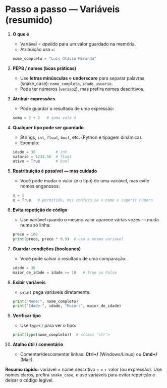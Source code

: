 # Passo a passo — Variáveis (resumido)

1. **O que é**

   * Variável = *apelido* para um valor guardado na memória.
   * Atribuição usa `=`:

   ```python
   nome_completo = "Luís Otávio Miranda"
   ```

2. **PEP8 / nomes (boas práticas)**

   * Use **letras minúsculas** e **underscore** para separar palavras (snake\_case): `nome_completo`, `idade_usuario`.
   * Pode ter números (`versao2`), mas prefira nomes descritivos.

3. **Atribuir expressões**

   * Pode guardar o resultado de uma expressão:

   ```python
   soma = 2 + 2   # soma vale 4
   ```

4. **Qualquer tipo pode ser guardado**

   * Strings, `int`, `float`, `bool`, etc. (Python é tipagem dinâmica).
   * Exemplo:

   ```python
   idade = 30         # int
   salario = 1234.56  # float
   ativo = True       # bool
   ```

5. **Reatribuição é possível — mas cuidado**

   * Você pode mudar o valor (e o tipo) de uma variável, mas evite nomes enganosos:

   ```python
   x = 1
   x = True   # permitido, mas confuso se o nome x sugerir número
   ```

6. **Evita repetição de código**

   * Use variável quando o mesmo valor aparece várias vezes — muda numa só linha:

   ```python
   preco = 100
   print(preco, preco * 0.9)  # usa a mesma variável
   ```

7. **Guardar condições (booleanos)**

   * Você pode salvar o resultado de uma comparação:

   ```python
   idade = 30
   maior_de_idade = idade >= 18   # True ou False
   ```

8. **Exibir variáveis**

   * `print` pega variáveis diretamente:

   ```python
   print("Nome:", nome_completo)
   print("Idade:", idade, "Maior:", maior_de_idade)
   ```

9. **Verificar tipo**

   * Use `type()` para ver o tipo:

   ```python
   print(type(nome_completo))  # <class 'str'>
   ```

10. **Atalho útil / comentário**

    * Comentar/descomentar linhas: **Ctrl+/** (Windows/Linux) ou **Cmd+/** (Mac).

**Resumo rápido:** variável = nome descritivo + `=` + valor (ou expressão). Use nomes claros, prefira `snake_case`, e use variáveis para evitar repetição e deixar o código legível.
